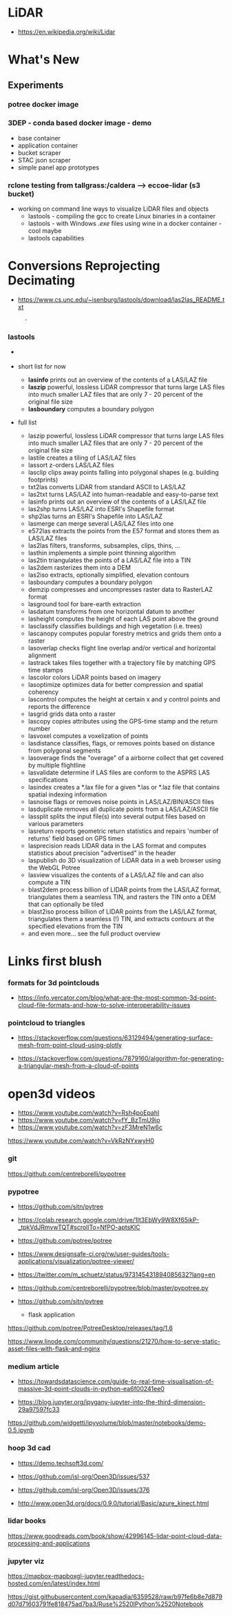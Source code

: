 # LiDAR

- https://en.wikipedia.org/wiki/Lidar


# What's New

## Experiments

### potree docker image

### 3DEP - conda based docker image - demo
- base container
- application container
- bucket scraper
- STAC json scraper
- simple panel app prototypes

### rclone testing from tallgrass:/caldera --> eccoe-lidar (s3 bucket)

- working on command line ways to visualize LiDAR files and objects
	- lastools - compiling the gcc to create Linux binaries in a container
	- lastools - with Windows *.exe* files using wine in a docker container - cool maybe
	- lastools capabilities


# Conversions Reprojecting Decimating

- https://www.cs.unc.edu/~isenburg/lastools/download/las2las_README.txt


		- 
### lastools
- [](http://lastools.org/)

- short list for now
	- **lasinfo**	prints out an overview of the contents of a LAS/LAZ file
 	- **laszip**	powerful, lossless LiDAR compressor that turns large LAS files into much smaller LAZ files that are only 7 - 20 percent of the original file size
	- __lasboundary__	computes a boundary polygon

- full list
 	- laszip	powerful, lossless LiDAR compressor that turns large LAS files into much smaller LAZ files that are only 7 - 20 percent of the original file size
	- lastile	creates a tiling of LAS/LAZ files
	- lassort	z-orders LAS/LAZ files
	- lasclip	clips away points falling into polygonal shapes (e.g. building footprints)
	- txt2las	converts LiDAR from standard ASCII to LAS/LAZ
	- las2txt	turns LAS/LAZ into human-readable and easy-to-parse text
	- lasinfo	prints out an overview of the contents of a LAS/LAZ file
	- las2shp	turns LAS/LAZ into ESRI's Shapefile format
	- shp2las	turns an ESRI's Shapefile into LAS/LAZ
	- lasmerge	can merge several LAS/LAZ files into one
	- e572las	extracts the points from the E57 format and stores them as LAS/LAZ files
	- las2las	filters, transforms, subsamples, clips, thins, ...
	- lasthin	implements a simple point thinning algorithm
	- las2tin	triangulates the points of a LAS/LAZ file into a TIN
	- las2dem	rasterizes them into a DEM
	- las2iso	extracts, optionally simplified, elevation contours
	- lasboundary	computes a boundary polygon
	- demzip	compresses and uncompresses raster data to RasterLAZ format
	- lasground	tool for bare-earth extraction
	- lasdatum	transforms from one horizontal datum to another
	- lasheight	computes the height of each LAS point above the ground
	- lasclassify	classifies buildings and high vegetation (i.e. trees)
	- lascanopy	computes popular forestry metrics and grids them onto a raster
	- lasoverlap	checks flight line overlap and/or vertical and horizontal alignment
	- lastrack	takes files together with a trajectory file by matching GPS time stamps
	- lascolor	colors LiDAR points based on imagery
	- lasoptimize	optimizes data for better compression and spatial coherency
	- lascontrol	computes the height at certain x and y control points and reports the difference
	- lasgrid	grids data onto a raster
	- lascopy	copies attributes using the GPS-time stamp and the return number
	- lasvoxel	computes a voxelization of points
	- lasdistance	classifies, flags, or removes points based on distance from polygonal segments
	- lasoverage	finds the "overage" of a airborne collect that get covered by multiple flightline
	- lasvalidate	determine if LAS files are conform to the ASPRS LAS specifications
	- lasindex	creates a *.lax file for a given *.las or *.laz file that contains spatial indexing information
	- lasnoise	flags or removes noise points in LAS/LAZ/BIN/ASCII files
	- lasduplicate	removes all duplicate points from a LAS/LAZ/ASCII file
	- lassplit	splits the input file(s) into several output files based on various parameters
	- lasreturn	reports geometric return statistics and repairs 'number of returns' field based on GPS times
	- lasprecision	reads LIDAR data in the LAS format and computes statistics about precision "advertised" in the header
	- laspublish	do 3D visualization of LiDAR data in a web browser using the WebGL Potree
	- lasview	visualizes the contents of a LAS/LAZ file and can also compute a TIN
	- blast2dem	process billion of LIDAR points from the LAS/LAZ format, triangulates them a seamless TIN, and rasters the TIN onto a DEM that can optionally be tiled
	- blast2iso	process billion of LIDAR points from the LAS/LAZ format, triangulates them a seamless (!) TIN, and extracts contours at the specified elevations from the TIN
	- and even more...	see the full product overview

# Links first blush

### formats for 3d pointclouds

- https://info.vercator.com/blog/what-are-the-most-common-3d-point-cloud-file-formats-and-how-to-solve-interoperability-issues


### pointcloud to triangles

- https://stackoverflow.com/questions/63129494/generating-surface-mesh-from-point-cloud-using-plotly

- https://stackoverflow.com/questions/7879160/algorithm-for-generating-a-triangular-mesh-from-a-cloud-of-points

# open3d videos

- https://www.youtube.com/watch?v=Rsh4poEpahI
- https://www.youtube.com/watch?v=fY_BzTmU9io
- https://www.youtube.com/watch?v=zF3MreN1w6c


https://www.youtube.com/watch?v=VkRzNYxwyH0

### git
https://github.com/centreborelli/pypotree

### pypotree

- https://github.com/sitn/pytree

- https://colab.research.google.com/drive/1It3EbWy9W8Xf65ikP-_tpkVdJRmvwTQT#scrollTo=NfPO-aptsKlC

- https://github.com/potree/potree
- https://www.designsafe-ci.org/rw/user-guides/tools-applications/visualization/potree-viewer/
- https://twitter.com/m_schuetz/status/973145431894085632?lang=en

- https://github.com/centreborelli/pypotree/blob/master/pypotree.py


- https://github.com/sitn/pytree  
    - flask application

https://github.com/potree/PotreeDesktop/releases/tag/1.6

https://www.linode.com/community/questions/21270/how-to-serve-static-asset-files-with-flask-and-nginx
### medium article

- https://towardsdatascience.com/guide-to-real-time-visualisation-of-massive-3d-point-clouds-in-python-ea6f00241ee0

- https://blog.jupyter.org/ipygany-jupyter-into-the-third-dimension-29a97597fc33

https://github.com/widgetti/ipyvolume/blob/master/notebooks/demo-0.5.ipynb


### hoop 3d cad

- https://demo.techsoft3d.com/

- https://github.com/isl-org/Open3D/issues/537

- https://github.com/isl-org/Open3D/issues/376

- http://www.open3d.org/docs/0.9.0/tutorial/Basic/azure_kinect.html


### lidar books

https://www.goodreads.com/book/show/42996145-lidar-point-cloud-data-processing-and-applications

### jupyter viz

https://mapbox-mapboxgl-jupyter.readthedocs-hosted.com/en/latest/index.html

https://gist.githubusercontent.com/kapadia/6359528/raw/b97fe6b8e7d879d07d71603791fe818475ad7ba3/Ruse%2520IPython%2520Notebook
